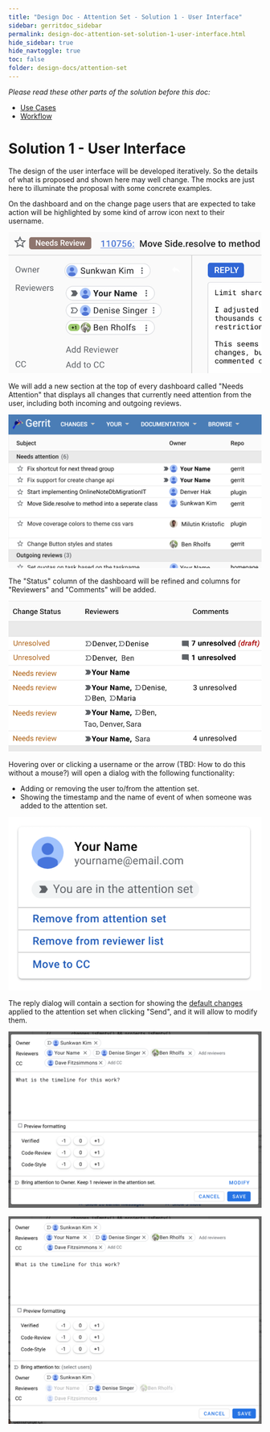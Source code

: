 ```yaml
---
title: "Design Doc - Attention Set - Solution 1 - User Interface"
sidebar: gerritdoc_sidebar
permalink: design-doc-attention-set-solution-1-user-interface.html
hide_sidebar: true
hide_navtoggle: true
toc: false
folder: design-docs/attention-set
---
```


*Please read these other parts of the solution before this doc:*

*   [Use Cases](use-cases.md)
*   [Workflow](solution-1-workflow.md)

# Solution 1 - User Interface

The design of the user interface will be developed iteratively. So the details of what is proposed
and shown here may well change. The mocks are just here to illuminate the proposal with some
concrete examples.

On the dashboard and on the change page users that are expected to take action will be highlighted
by some kind of arrow icon next to their username.

![Needs Attention Section](img-change-page.png)

We will add a new section at the top of every dashboard called "Needs Attention" that displays all
changes that currently need attention from the user, including both incoming and outgoing reviews.

![Needs Attention Section](img-needs-attention-section.png)

The "Status" column of the dashboard will be refined and columns for "Reviewers" and "Comments" will
be added.

![Needs Attention Section](img-dashboard-columns.png)

Hovering over or clicking a username or the arrow (TBD: How to do this without a mouse?) will open
a dialog with the following functionality:

*   Adding or removing the user to/from the attention set.
*   Showing the timestamp and the name of event of when someone was added to the attention set.

![Needs Attention Section](img-hovercard.png)

The reply dialog will contain a section for showing the
[default changes](solution-1-workflow.md#defaults) applied to the attention set when clicking
"Send", and it will allow to modify them.

![Needs Attention Section](img-reply-dialog-summary.png)

![Needs Attention Section](img-reply-dialog-expanded.png)
